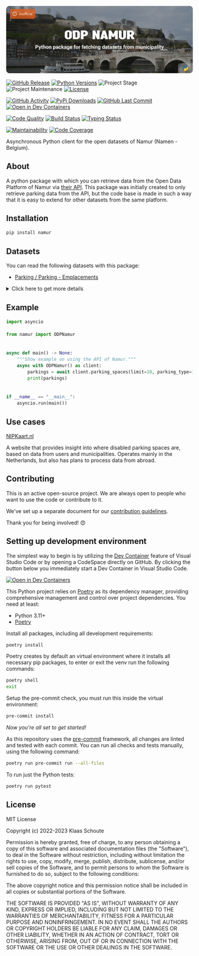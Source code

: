 <!-- Banner -->
![alt Banner of the ODP Namur package](https://raw.githubusercontent.com/klaasnicolaas/python-namur/main/assets/header_namur-min.png)

<!-- PROJECT SHIELDS -->
[![GitHub Release][releases-shield]][releases]
[![Python Versions][python-versions-shield]][pypi]
![Project Stage][project-stage-shield]
![Project Maintenance][maintenance-shield]
[![License][license-shield]](LICENSE)

[![GitHub Activity][commits-shield]][commits-url]
[![PyPi Downloads][downloads-shield]][downloads-url]
[![GitHub Last Commit][last-commit-shield]][commits-url]
[![Open in Dev Containers][devcontainer-shield]][devcontainer]

[![Code Quality][code-quality-shield]][code-quality]
[![Build Status][build-shield]][build-url]
[![Typing Status][typing-shield]][typing-url]

[![Maintainability][maintainability-shield]][maintainability-url]
[![Code Coverage][codecov-shield]][codecov-url]

Asynchronous Python client for the open datasets of Namur (Namen - Belgium).

## About

A python package with which you can retrieve data from the Open Data Platform of Namur via [their API][api]. This package was initially created to only retrieve parking data from the API, but the code base is made in such a way that it is easy to extend for other datasets from the same platform.

## Installation

```bash
pip install namur
```

## Datasets

You can read the following datasets with this package:

- [Parking / Parking - Emplacements][parking]

<details>
    <summary>Click here to get more details</summary>

### Parking spaces

You can use the following parameters in your request:

- **limit** (default: 10) - How many results you want to retrieve.
- **parking_type** (default: 1) - See the list below to find the corresponding number.

| parking_type | number | counter |
| :----------- | :----: | :-----: |
| Place normale | 1 | Too much |
| Devant accès/garage | 2 | 5540 |
| PMR | 3 | 305 |
| Dépose-minute | 4 | 195 |
| Livraison | 5 | 80 |
| Police | 6 | 72 |
| Taxi | 7 | 30 |
| Car-sharing | 8 | 25 |
| Recyclage | 9 | 25 |
| Car | 10 | 11 |
| Bus scolaire | 11 | 6 |
| Borne électrique | 12 | 2 |
| Réservé | 13 | 1 |

You get the following output data back with this python package:

| Variable | Type | Description |
| :------- | :--- | :---------- |
| `spot_id` | string | The id of the parking spot |
| `parking_type` | string | The type of parking of the parking spot |
| `street` | string | The street name where this parking spot is located |
| `longitude` | float | The longitude of the parking spot |
| `latitude` | float | The latitude of the parking spot |
| `created_at` | datetime | When this parking spot was created in the dataset |
| `updated_at` | datetime | When this parking spot was updated in the dataset |
</details>

## Example

```python
import asyncio

from namur import ODPNamur


async def main() -> None:
    """Show example on using the API of Namur."""
    async with ODPNamur() as client:
        parkings = await client.parking_spaces(limit=10, parking_type=1)
        print(parkings)


if __name__ == "__main__":
    asyncio.run(main())
```

## Use cases

[NIPKaart.nl][nipkaart]

A website that provides insight into where disabled parking spaces are, based
on data from users and municipalities. Operates mainly in the Netherlands, but
also has plans to process data from abroad.

## Contributing

This is an active open-source project. We are always open to people who want to
use the code or contribute to it.

We've set up a separate document for our
[contribution guidelines](CONTRIBUTING.md).

Thank you for being involved! :heart_eyes:

## Setting up development environment

The simplest way to begin is by utilizing the [Dev Container][devcontainer]
feature of Visual Studio Code or by opening a CodeSpace directly on GitHub.
By clicking the button below you immediately start a Dev Container in Visual Studio Code.

[![Open in Dev Containers][devcontainer-shield]][devcontainer]

This Python project relies on [Poetry][poetry] as its dependency manager,
providing comprehensive management and control over project dependencies.
You need at least:

- Python 3.11+
- [Poetry][poetry-install]

Install all packages, including all development requirements:

```bash
poetry install
```

Poetry creates by default an virtual environment where it installs all
necessary pip packages, to enter or exit the venv run the following commands:

```bash
poetry shell
exit
```

Setup the pre-commit check, you must run this inside the virtual environment:

```bash
pre-commit install
```

*Now you're all set to get started!*

As this repository uses the [pre-commit][pre-commit] framework, all changes
are linted and tested with each commit. You can run all checks and tests
manually, using the following command:

```bash
poetry run pre-commit run --all-files
```

To run just the Python tests:

```bash
poetry run pytest
```

## License

MIT License

Copyright (c) 2022-2023 Klaas Schoute

Permission is hereby granted, free of charge, to any person obtaining a copy
of this software and associated documentation files (the "Software"), to deal
in the Software without restriction, including without limitation the rights
to use, copy, modify, merge, publish, distribute, sublicense, and/or sell
copies of the Software, and to permit persons to whom the Software is
furnished to do so, subject to the following conditions:

The above copyright notice and this permission notice shall be included in all
copies or substantial portions of the Software.

THE SOFTWARE IS PROVIDED "AS IS", WITHOUT WARRANTY OF ANY KIND, EXPRESS OR
IMPLIED, INCLUDING BUT NOT LIMITED TO THE WARRANTIES OF MERCHANTABILITY,
FITNESS FOR A PARTICULAR PURPOSE AND NONINFRINGEMENT. IN NO EVENT SHALL THE
AUTHORS OR COPYRIGHT HOLDERS BE LIABLE FOR ANY CLAIM, DAMAGES OR OTHER
LIABILITY, WHETHER IN AN ACTION OF CONTRACT, TORT OR OTHERWISE, ARISING FROM,
OUT OF OR IN CONNECTION WITH THE SOFTWARE OR THE USE OR OTHER DEALINGS IN THE
SOFTWARE.

[api]: https://data.namur.be/
[parking]: https://data.namur.be/explore/dataset/namur-parking-emplacements
[nipkaart]: https://www.nipkaart.nl

<!-- MARKDOWN LINKS & IMAGES -->
[build-shield]: https://github.com/klaasnicolaas/python-namur/actions/workflows/tests.yaml/badge.svg
[build-url]: https://github.com/klaasnicolaas/python-namur/actions/workflows/tests.yaml
[code-quality-shield]: https://github.com/klaasnicolaas/python-namur/actions/workflows/codeql.yaml/badge.svg
[code-quality]: https://github.com/klaasnicolaas/python-namur/actions/workflows/codeql.yaml
[commits-shield]: https://img.shields.io/github/commit-activity/y/klaasnicolaas/python-namur.svg
[commits-url]: https://github.com/klaasnicolaas/python-namur/commits/main
[codecov-shield]: https://codecov.io/gh/klaasnicolaas/python-namur/branch/main/graph/badge.svg?token=AMVI2EVPR0
[codecov-url]: https://codecov.io/gh/klaasnicolaas/python-namur
[devcontainer-shield]: https://img.shields.io/static/v1?label=Dev%20Containers&message=Open&color=blue&logo=visualstudiocode
[devcontainer]: https://vscode.dev/redirect?url=vscode://ms-vscode-remote.remote-containers/cloneInVolume?url=https://github.com/klaasnicolaas/python-namur
[downloads-shield]: https://img.shields.io/pypi/dm/namur
[downloads-url]: https://pypistats.org/packages/namur
[license-shield]: https://img.shields.io/github/license/klaasnicolaas/python-namur.svg
[last-commit-shield]: https://img.shields.io/github/last-commit/klaasnicolaas/python-namur.svg
[maintenance-shield]: https://img.shields.io/maintenance/yes/2023.svg
[maintainability-shield]: https://api.codeclimate.com/v1/badges/4beb1bcd3473c5344432/maintainability
[maintainability-url]: https://codeclimate.com/github/klaasnicolaas/python-namur/maintainability
[project-stage-shield]: https://img.shields.io/badge/project%20stage-production%20ready-brightgreen.svg
[pypi]: https://pypi.org/project/namur/
[python-versions-shield]: https://img.shields.io/pypi/pyversions/namur
[typing-shield]: https://github.com/klaasnicolaas/python-namur/actions/workflows/typing.yaml/badge.svg
[typing-url]: https://github.com/klaasnicolaas/python-namur/actions/workflows/typing.yaml
[releases-shield]: https://img.shields.io/github/release/klaasnicolaas/python-namur.svg
[releases]: https://github.com/klaasnicolaas/python-namur/releases

[poetry-install]: https://python-poetry.org/docs/#installation
[poetry]: https://python-poetry.org
[pre-commit]: https://pre-commit.com
